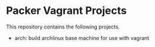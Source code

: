 # Packer Vagrant Projects

This repository contains the following projects.

- arch: build archlinux base machine for use with vagrant

